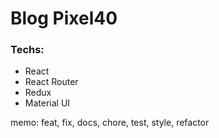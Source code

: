 # Blog Pixel40

### Techs:

- React
- React Router
- Redux
- Material UI

memo: feat, fix, docs, chore, test, style, refactor
